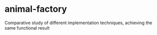# animal-factory
Comparative study of different implementation techniques, achieving the same functional result
